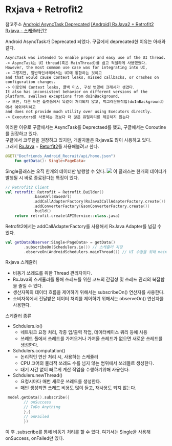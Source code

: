 # Rxjava + Retrofit2
참고주소
[Android AsyncTask Deprecated](https://www.techyourchance.com/asynctask-deprecated/)
[[Android] RxJava2 + Retrofit2](https://dev-eunji.tistory.com/20)
[Rxjava - 스케쥴러란?](https://yunzai.dev/posts/RxJava_%EC%8A%A4%EC%BC%80%EC%A5%B4%EB%9F%AC%EB%9E%80_%EC%8A%A4%EC%BC%80%EC%A5%B4%EB%9F%AC%EC%9D%98_%EC%A2%85%EB%A5%98(1)/)

Android AsyncTask가 Deprecated 되었다. 구글에서 deprecated한 이유는 아래와 같다.<br>
    
    AsyncTask was intended to enable proper and easy use of the UI thread.
    -> AsyncTask는 UI thread(혹은 MainThread)를 쉽고 적절하게 사용했었다. 
    However, the most common use case was for integrating into UI, 
    -> 그렇지만, 일반적인사례에서는 UI에 통합하는 것이고
    and that would cause Context leaks, missed callbacks, or crashes on configuration changes. 
    -> 이로인해 Context leaks, 콜백 미스, 구성 변경에 크래시가 생겼다.
    It also has inconsistent behavior on different versions of the platform, swallows exceptions from doInBackground,
    -> 또한, 다른 버전 플랫폼에서 똑같이 처리되지 않고, 백그라운드작업(doInBackground)에서 예외처리하고
    and does not provide much utility over using Executors directly.
    -> Executors를 사용하는 것보다 더 많은 유틸리티를 제공하지 않는다
    
 이러한 이유로 구글에서는 AsyncTask를 Deprectaed를 했고, 구글에서는 Coroutine를 권장하고 있다.<br>
구글에서 코루틴을 권장하고 있지만, 개발자들은 Rxjava도 많이 사용하고 있다.<br>
그래서 [RxJava](https://github.com/ReactiveX/RxAndroid) + [Retorfit2](https://github.com/square/retrofit)를 사용해볼려고 한다.

``` kotlin
@GET("Docfriends_Android_Recruit/api/home.json")
    fun getData(): Single<PageData>
```
 Single클래스는 오직 한개의 데이터만 발행할 수 있다.
 <img src = "https://raw.github.com/wiki/ReactiveX/RxJava/images/rx-operators/Single.legend.png">
 이 클래스는 한개의 데이터가 발행될 시 바로 종료된다는 특징이 있다. 
``` kotlin
// Retrofit2 Client
val retrofit: Retrofit = Retrofit.Builder()
            .baseUrl(BaseUrl)
            .addCallAdapterFactory(RxJava3CallAdapterFactory.create()) //RxJava Adapter를 추가한다.
            .addConverterFactory(GsonConverterFactory.create())
            .build()
    return retrofit.create(APIService::class.java)
```
Retrofit2에서는 addCallAdapterFactory를 사용해서 RxJava Adapter를 넘길 수 있다.
``` kotlin
val getDataObserver:Single<PageData> = getData()
        .subscribeOn(Schedulers.io()) // 스케쥴러 지정
        .observeOn(AndroidSchedulers.mainThread()) // UI 수정을 위해 mainThread를 부름
```

Rxjava 스케쥴러
- 비동기 쓰레드를 위한 Thread 관리자이다.
- RxJava의 스케쥴러를 통해 쓰레드를 위한 코드의 간결성 및 쓰레드 관리의 복잡함을 줄일 수 있다.
- 생산자쪽의 데이터 흐름을 제어하기 위해서는 subscribeOn() 연산자를 사용한다.
- 소비자쪽에서 전달받은 데이터 처리를 제어하기 위해서는 observeOn() 연산자를 사용한다.

스케쥴러 종류
- Schdulers.io()
  - 네트워크 요청 처리, 각종 입/출력 작업, 데이터베이스 쿼리 등에 사용
  - 쓰레드 풀에서 쓰레드를 가져오거나 가져올 쓰레드가 없으면 새로운 쓰레드를 생성한다.
- Schdulers.computation()
  - 논리적인 연산 처리 시, 사용하는 스케쥴러
  - CPU 코어의 물리적 쓰레드 수를 넘지 않는 범위에서 쓰레들르 생성한다.
  - 대기 시간 없이 빠르게 계산 작업을 수행하기위해 사용한다. 
- Schdulers.newThread()
  - 요청시마다 매번 새로운 쓰레드를 생성한다.
  - 매번 생성되면 쓰레드 비용도 많이 들고, 재사용도 되지 않는다.

``` kotlin
 model.getData().subscribe({
        // onSuccess
        // ToDo Anything
        },{
        // onFailed
        })
 ```
 이 후 .subscribe를 통해 비동기 처리를 할 수 있다. 여기서는 Single을 사용해 onSuccess, onFailed만 있다.
